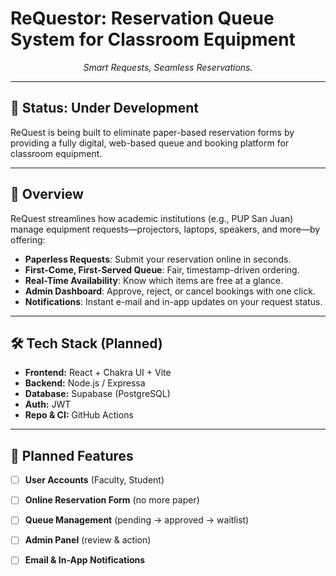 # **ReQuestor: Reservation Queue System for Classroom Equipment**  
<p align="center"><em>Smart Requests, Seamless Reservations.</em></p>

---

## 🚧 **Status: Under Development**  
ReQuest is being built to eliminate paper-based reservation forms by providing a fully digital, web-based queue and booking platform for classroom equipment.

---

## 📌 **Overview**  
ReQuest streamlines how academic institutions (e.g., PUP San Juan) manage equipment requests—projectors, laptops, speakers, and more—by offering:  
- **Paperless Requests**: Submit your reservation online in seconds.  
- **First-Come, First-Served Queue**: Fair, timestamp-driven ordering.  
- **Real-Time Availability**: Know which items are free at a glance.  
- **Admin Dashboard**: Approve, reject, or cancel bookings with one click.  
- **Notifications**: Instant e-mail and in-app updates on your request status.

---

## 🛠 **Tech Stack (Planned)**  
- **Frontend:** React + Chakra UI + Vite
- **Backend:** Node.js / Expressa
- **Database:** Supabase (PostgreSQL)
- **Auth:** JWT
- **Repo & CI:** GitHub Actions

---

## 🚀 **Planned Features**  
- [ ] **User Accounts** (Faculty, Student)  
- [ ] **Online Reservation Form** (no more paper)  
- [ ] **Queue Management** (pending → approved → waitlist)  
- [ ] **Admin Panel** (review & action)  
- [ ] **Email & In-App Notifications**

